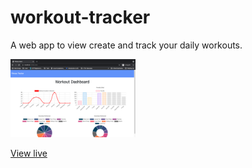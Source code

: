 # workout-tracker

A web app to view create and track your daily workouts.

<img src="./lib/images/screenshot.png" width="200px">

[View live](https://hagen-workout-tracker.herokuapp.com/)

